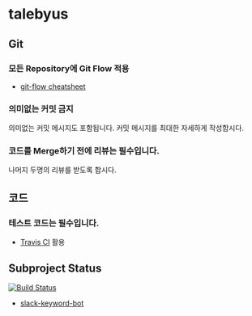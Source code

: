 # talebyus

## Git

### 모든 Repository에 Git Flow 적용

* [git-flow cheatsheet](https://danielkummer.github.io/git-flow-cheatsheet/index.ko_KR.html)

### 의미없는 커밋 금지

의미없는 커밋 메시지도 포함됩니다. 커밋 메시지를 최대한 자세하게 작성합시다.

### 코드를 Merge하기 전에 리뷰는 필수입니다.

나머지 두명의 리뷰를 받도록 합시다.

## 코드

### 테스트 코드는 필수입니다.

* [Travis CI](https://travis-ci.org) 활용

## Subproject Status

[![Build Status](https://travis-ci.org/talebyus/talebyus.svg)](https://travis-ci.org/talebyus/talebyus)

* [slack-keyword-bot](https://github.com/talebyus/talebyus/tree/master/keyword)